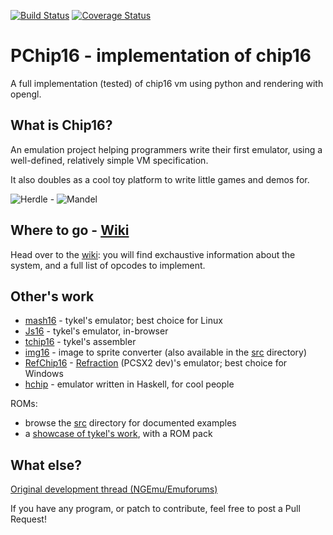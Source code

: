[![Build Status](https://travis-ci.org/leandromoreira/python_chip16.svg)](https://travis-ci.org/leandromoreira/python_chip16)
[![Coverage Status](https://coveralls.io/repos/leandromoreira/python_chip16/badge.png)](https://coveralls.io/r/leandromoreira/python_chip16)

PChip16 - implementation of chip16
============================

A full implementation (tested) of chip16 vm using python and rendering with opengl.

## What is Chip16?
An emulation project helping programmers write their first emulator, using a well-defined, relatively simple VM specification.

It also doubles as a cool toy platform to write little games and demos for.

![Herdle](http://www.doc.ic.ac.uk/~tk2010/chip16/images/herdle.png) -
![Mandel](http://i.imgur.com/mLDBryG.png)

## Where to go - [Wiki](https://github.com/tykel/chip16/wiki)

Head over to the [wiki](https://github.com/tykel/chip16/wiki): you will find exchaustive information about the system, and a full list of opcodes to implement.

## Other's work
* [mash16](http://code.google.com/p/mash16) - tykel's emulator; best choice for Linux
* [Js16](http://www.doc.ic.ac.uk/~tk2010/chip16) - tykel's emulator, in-browser
* [tchip16](http://code.google.com/p/tchip16) - tykel's assembler
* [img16](http://code.google.com/p/img16) - image to sprite converter (also available in the [src](https://github.com/tykel/chip16/tree/master/src) directory)
* [RefChip16](http://code.google.com/p/refchip16) - [Refraction](http://code.google.com/u/refraction) (PCSX2 dev)'s emulator; best choice for Windows
* [hchip](http://github.com/vahokif/hchip) - emulator written in Haskell, for cool people

ROMs:
* browse the [src](https://github.com/tykel/chip16/tree/master/src) directory for documented examples
* a [showcase of tykel's work](http://www.doc.ic.ac.uk/~tk2010/chip16/games), with a ROM pack

## What else?

[Original development thread (NGEmu/Emuforums)](http://forums.ngemu.com/showthread.php?t=145620)

If you have any program, or patch to contribute, feel free to post a Pull Request!
